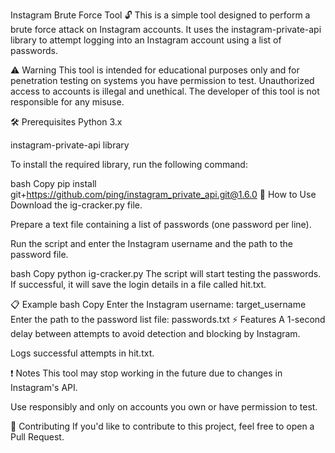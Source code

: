 Instagram Brute Force Tool 🔓
This is a simple tool designed to perform a brute force attack on Instagram accounts. It uses the instagram-private-api library to attempt logging into an Instagram account using a list of passwords.

⚠️ Warning
This tool is intended for educational purposes only and for penetration testing on systems you have permission to test. Unauthorized access to accounts is illegal and unethical. The developer of this tool is not responsible for any misuse.

🛠️ Prerequisites
Python 3.x

instagram-private-api library

To install the required library, run the following command:

bash
Copy
pip install git+https://github.com/ping/instagram_private_api.git@1.6.0
🚀 How to Use
Download the ig-cracker.py file.

Prepare a text file containing a list of passwords (one password per line).

Run the script and enter the Instagram username and the path to the password file.

bash
Copy
python ig-cracker.py
The script will start testing the passwords. If successful, it will save the login details in a file called hit.txt.

📋 Example
bash
Copy
Enter the Instagram username: target_username
Enter the path to the password list file: passwords.txt
⚡ Features
A 1-second delay between attempts to avoid detection and blocking by Instagram.

Logs successful attempts in hit.txt.

❗ Notes
This tool may stop working in the future due to changes in Instagram's API.

Use responsibly and only on accounts you own or have permission to test.

🤝 Contributing
If you'd like to contribute to this project, feel free to open a Pull Request.

